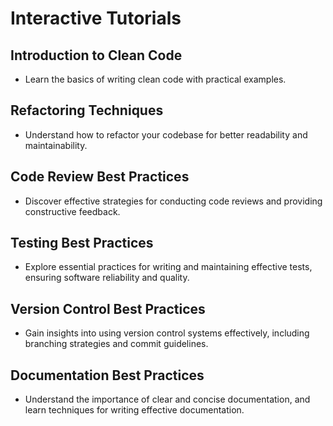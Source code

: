 # Interactive Tutorials

## Introduction to Clean Code
- Learn the basics of writing clean code with practical examples.

## Refactoring Techniques
- Understand how to refactor your codebase for better readability and maintainability.

## Code Review Best Practices
- Discover effective strategies for conducting code reviews and providing constructive feedback.

## Testing Best Practices
- Explore essential practices for writing and maintaining effective tests, ensuring software reliability and quality.

## Version Control Best Practices
- Gain insights into using version control systems effectively, including branching strategies and commit guidelines.

## Documentation Best Practices
- Understand the importance of clear and concise documentation, and learn techniques for writing effective documentation.
